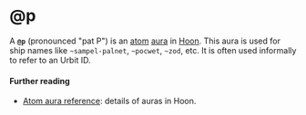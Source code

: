 # @p

A **`@p`** (pronounced "pat P") is an [atom](atom) [aura](aura) in [Hoon](hoon). This aura is used for ship names like `~sampel-palnet`, `~pocwet`, `~zod`, etc. It is often used informally to refer to an Urbit ID.

#### Further reading

- [Atom aura reference](../language/hoon/reference/auras): details of auras in Hoon.
